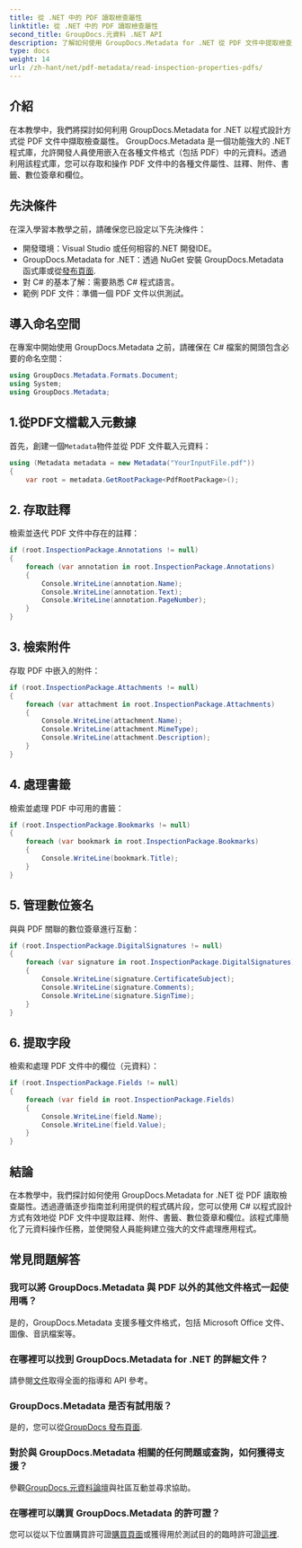 ```yaml
---
title: 從 .NET 中的 PDF 讀取檢查屬性
linktitle: 從 .NET 中的 PDF 讀取檢查屬性
second_title: GroupDocs.元資料 .NET API
description: 了解如何使用 GroupDocs.Metadata for .NET 從 PDF 文件中提取檢查屬性。探索註釋、附件等。
type: docs
weight: 14
url: /zh-hant/net/pdf-metadata/read-inspection-properties-pdfs/
---
```

## 介紹
在本教學中，我們將探討如何利用 GroupDocs.Metadata for .NET 以程式設計方式從 PDF 文件中擷取檢查屬性。 GroupDocs.Metadata 是一個功能強大的 .NET 程式庫，允許開發人員使用嵌入在各種文件格式（包括 PDF）中的元資料。透過利用該程式庫，您可以存取和操作 PDF 文件中的各種文件屬性、註釋、附件、書籤、數位簽章和欄位。
## 先決條件
在深入學習本教學之前，請確保您已設定以下先決條件：
- 開發環境：Visual Studio 或任何相容的.NET 開發IDE。
-  GroupDocs.Metadata for .NET：透過 NuGet 安裝 GroupDocs.Metadata 函式庫或從[發布頁面](https://releases.groupdocs.com/metadata/net/).
- 對 C# 的基本了解：需要熟悉 C# 程式語言。
- 範例 PDF 文件：準備一個 PDF 文件以供測試。

## 導入命名空間
在專案中開始使用 GroupDocs.Metadata 之前，請確保在 C# 檔案的開頭包含必要的命名空間：
```csharp
using GroupDocs.Metadata.Formats.Document;
using System;
using GroupDocs.Metadata;
```
## 1.從PDF文檔載入元數據
首先，創建一個`Metadata`物件並從 PDF 文件載入元資料：
```csharp
using (Metadata metadata = new Metadata("YourInputFile.pdf"))
{
    var root = metadata.GetRootPackage<PdfRootPackage>();
```
## 2. 存取註釋
檢索並迭代 PDF 文件中存在的註釋：
```csharp
if (root.InspectionPackage.Annotations != null)
{
    foreach (var annotation in root.InspectionPackage.Annotations)
    {
        Console.WriteLine(annotation.Name);
        Console.WriteLine(annotation.Text);
        Console.WriteLine(annotation.PageNumber);
    }
}
```
## 3. 檢索附件
存取 PDF 中嵌入的附件：
```csharp
if (root.InspectionPackage.Attachments != null)
{
    foreach (var attachment in root.InspectionPackage.Attachments)
    {
        Console.WriteLine(attachment.Name);
        Console.WriteLine(attachment.MimeType);
        Console.WriteLine(attachment.Description);
    }
}
```
## 4. 處理書籤
檢索並處理 PDF 中可用的書籤：
```csharp
if (root.InspectionPackage.Bookmarks != null)
{
    foreach (var bookmark in root.InspectionPackage.Bookmarks)
    {
        Console.WriteLine(bookmark.Title);
    }
}
```
## 5. 管理數位簽名
與與 PDF 關聯的數位簽章進行互動：
```csharp
if (root.InspectionPackage.DigitalSignatures != null)
{
    foreach (var signature in root.InspectionPackage.DigitalSignatures)
    {
        Console.WriteLine(signature.CertificateSubject);
        Console.WriteLine(signature.Comments);
        Console.WriteLine(signature.SignTime);
    }
}
```
## 6. 提取字段
檢索和處理 PDF 文件中的欄位（元資料）：
```csharp
if (root.InspectionPackage.Fields != null)
{
    foreach (var field in root.InspectionPackage.Fields)
    {
        Console.WriteLine(field.Name);
        Console.WriteLine(field.Value);
    }
}
```

## 結論
在本教學中，我們探討如何使用 GroupDocs.Metadata for .NET 從 PDF 讀取檢查屬性。透過遵循逐步指南並利用提供的程式碼片段，您可以使用 C# 以程式設計方式有效地從 PDF 文件中提取註釋、附件、書籤、數位簽章和欄位。該程式庫簡化了元資料操作任務，並使開發人員能夠建立強大的文件處理應用程式。

## 常見問題解答
### 我可以將 GroupDocs.Metadata 與 PDF 以外的其他文件格式一起使用嗎？
是的，GroupDocs.Metadata 支援多種文件格式，包括 Microsoft Office 文件、圖像、音訊檔案等。
### 在哪裡可以找到 GroupDocs.Metadata for .NET 的詳細文件？
請參閱[文件](https://reference.groupdocs.com/metadata/net/)取得全面的指導和 API 參考。
### GroupDocs.Metadata 是否有試用版？
是的，您可以從[GroupDocs 發布頁面](https://releases.groupdocs.com/).
### 對於與 GroupDocs.Metadata 相關的任何問題或查詢，如何獲得支援？
參觀[GroupDocs.元資料論壇](https://forum.groupdocs.com/c/metadata/14)與社區互動並尋求協助。
### 在哪裡可以購買 GroupDocs.Metadata 的許可證？
您可以從以下位置購買許可證[購買頁面](https://purchase.groupdocs.com/buy)或獲得用於測試目的的臨時許可證[這裡](https://purchase.groupdocs.com/temporary-license/).